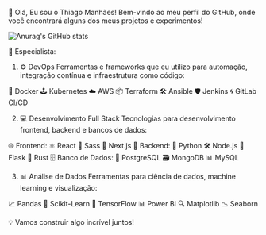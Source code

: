 👋 Olá, Eu sou o Thiago Manhães!
Bem-vindo ao meu perfil do GitHub, onde você encontrará alguns dos meus projetos e experimentos!

![Anurag's GitHub stats](https://github-readme-stats.vercel.app/api?username=thiagomq&show_icons=true&theme=radical)

🚀 Especialista:
1. ⚙️ DevOps
Ferramentas e frameworks que eu utilizo para automação, integração contínua e infraestrutura como código:

🐳 Docker
🕹️ Kubernetes
☁️ AWS
📦 Terraform
🛠️ Ansible
🛡️ Jenkins
🌀 GitLab CI/CD

2. 💻 Desenvolvimento Full Stack
Tecnologias para desenvolvimento frontend, backend e bancos de dados:

🌐 Frontend:
⚛️ React
🎨 Sass
🚀 Next.js
🔧 Backend:
🐍 Python
🛠️ Node.js
🧵 Flask
🦀 Rust
🗄️ Banco de Dados:
🐘 PostgreSQL
🗃️ MongoDB
📊 MySQL


3. 📊 Análise de Dados
Ferramentas para ciência de dados, machine learning e visualização:

📈 Pandas
🤖 Scikit-Learn
🧠 TensorFlow
📊 Power BI
🔍 Matplotlib
📉 Seaborn


💡 Vamos construir algo incrível juntos!
